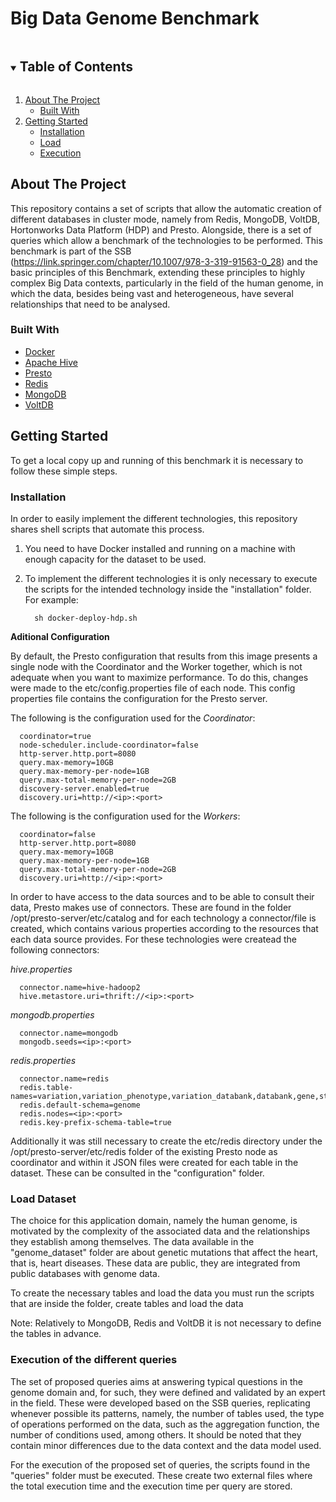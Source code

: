 # Big Data Genome Benchmark

<!-- TABLE OF CONTENTS -->
<details open="open">
  <summary><h2 style="display: inline-block">Table of Contents</h2></summary>
  <ol>
    <li>
      <a href="#about-the-project">About The Project</a>
      <ul>
        <li><a href="#built-with">Built With</a></li>
      </ul>
    </li>
    <li>
      <a href="#Getting Started">Getting Started</a>
      <ul>
        <li><a href="#Installation">Installation</a></li>
        <li><a href="#load-dataset">Load</a></li>
        <li><a href="#Execution-of-the-different-queries">Execution</a></li>
      </ul>
    </li>
  </ol>
</details>

<!-- ABOUT THE PROJECT -->
## About The Project

This repository contains a set of scripts that allow the automatic creation of different databases in cluster mode, namely from Redis, MongoDB, VoltDB, Hortonworks Data Platform (HDP) and Presto. Alongside, there is a set of queries which allow a benchmark of the technologies to be performed. This benchmark is part of the SSB (https://link.springer.com/chapter/10.1007/978-3-319-91563-0_28) and the basic principles of this Benchmark, extending these principles to highly complex Big Data contexts, particularly in the field of the human genome, in which the data, besides being vast and heterogeneous, have several relationships that need to be analysed.

### Built With

* [Docker](https://www.docker.com/)
* [Apache Hive](https://hive.apache.org/)
* [Presto](https://prestodb.io/)
* [Redis](https://redis.io/)
* [MongoDB](https://www.mongodb.com/2)
* [VoltDB](https://www.voltdb.com/)

<!-- GETTING STARTED -->
## Getting Started

To get a local copy up and running of this benchmark it is necessary to follow these simple steps.

### Installation

In order to easily implement the different technologies, this repository shares shell scripts that automate this process.

1. You need to have Docker installed and running on a machine with enough capacity for the dataset to be used.
   
2. To implement the different technologies it is only necessary to execute the scripts for the intended technology inside the "installation" folder. For example:
    ```
      sh docker-deploy-hdp.sh
    ```
    
__Aditional Configuration__

By default, the Presto configuration that results from this image presents a single node with the Coordinator and the Worker together, which is not adequate when you want to maximize performance. To do this, changes were made to the etc/config.properties file of each node. This config properties file contains the configuration for the Presto server.

The following is the configuration used for the *Coordinator*:
  ```
    coordinator=true
    node-scheduler.include-coordinator=false
    http-server.http.port=8080
    query.max-memory=10GB
    query.max-memory-per-node=1GB
    query.max-total-memory-per-node=2GB
    discovery-server.enabled=true
    discovery.uri=http://<ip>:<port>
  ```
The following is the configuration used for the *Workers*:
  ```
    coordinator=false
    http-server.http.port=8080
    query.max-memory=10GB
    query.max-memory-per-node=1GB
    query.max-total-memory-per-node=2GB
    discovery.uri=http://<ip>:<port>
  ```
  
In order to have access to the data sources and to be able to consult their data, Presto makes use of connectors. These are found in the folder /opt/presto-server/etc/catalog and for each technology a connector/file is created, which contains various properties according to the resources that each data source provides. For these technologies were createad the following connectors:

*hive.properties*
  ```
    connector.name=hive-hadoop2
    hive.metastore.uri=thrift://<ip>:<port>
  ```
*mongodb.properties*
  ```
    connector.name=mongodb
    mongodb.seeds=<ip>:<port>
  ```
*redis.properties*
  ```
    connector.name=redis
    redis.table-names=variation,variation_phenotype,variation_databank,databank,gene,statistical_evidence,date_object
    redis.default-schema=genome
    redis.nodes=<ip>:<port>
    redis.key-prefix-schema-table=true
  ```
Additionally it was still necessary to create the etc/redis directory under the /opt/presto-server/etc/redis folder of the existing Presto node as coordinator and within it JSON files were created for each table in the dataset. These can be consulted in the "configuration" folder.

### Load Dataset

The choice for this application domain, namely the human genome, is motivated by the complexity of the associated data and the relationships they establish among themselves. The data available in the "genome_dataset" folder are about genetic mutations that affect the heart, that is, heart diseases. These data are public, they are integrated from public databases with genome data.

To create the necessary tables and load the data you must run the scripts that are inside the folder, create tables and load the data

Note: Relatively to MongoDB, Redis and VoltDB it is not necessary to define the tables in advance.

### Execution of the different queries 

The set of proposed queries aims at answering typical questions in the genome domain and, for such, they were defined and validated by an expert in the field. These were developed based on the SSB queries, replicating whenever possible its patterns, namely, the number of tables used, the type of operations performed on the data, such as the aggregation function, the number of conditions used, among others. It should be noted that they contain minor differences due to the data context and the data model used.

For the execution of the proposed set of queries, the scripts found in the "queries" folder must be executed. These create two external files where the total execution time and the execution time per query are stored.
